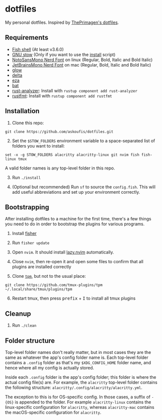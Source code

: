 # dotfiles

My personal dotfiles.
Inspired by [ThePrimagen's dotfiles].

[theprimagen's dotfiles]: https://github.com/ThePrimeagen/.dotfiles

## Requirements

- [Fish shell] (At least v3.6.0)
- [GNU stow] (Only if you want to use the [install] script)
- [NotoSansMono Nerd Font][nerd fonts] on linux (Regular, Bold, Italic and Bold Italic)
- [JetBrainsMono Nerd Font][nerd fonts] on mac (Regular, Bold, Italic and Bold Italic)
- [glow]
- [delta]
- [eza]
- [bat]
- [rust-analyzer]: Install with `rustup component add rust-analyzer`
- [rustfmt]: Install with `rustup component add rustfmt`

[fish shell]: https://fishshell.com/
[gnu stow]: https://www.gnu.org/software/stow/
[install]: ./install
[nerd fonts]: https://www.nerdfonts.com/font-downloads
[glow]: https://github.com/charmbracelet/glow
[delta]: https://github.com/dandavison/delta
[eza]: https://github.com/SEEK-Jobs/metropolis/pull/3248
[bat]: https://github.com/SEEK-Jobs/metropolis/pull/3248
[rust-analyzer]: https://github.com/rust-lang/rust-analyzer
[rustfmt]: https://github.com/rust-lang/rustfmt

## Installation

1. Clone this repo:

```fish
git clone https://github.com/askoufis/dotfiles.git
```

2. Set the `$STOW_FOLDERS` environment variable to a space-separated list of folders you want to install:

```fish
set -x -g STOW_FOLDERS alacritty alacritty-linux git nvim fish fish-linux tmux
```

A valid folder names is any top-level folder in this repo.

3. Run `./install`

4. (Optional but recommended) Run `sf` to source the `config.fish`. This will add useful abbreviations and set up your environment correctly.

## Bootstrapping

After installing dotfiles to a machine for the first time, there's a few things you need to do in order to bootstrap the plugins for various programs.

1. Install [fisher]

2. Run `fisher update`

3. Open `nvim`. It should install [lazy.nvim] automatically.

4. Close `nvim`, then re-open it and open some files to confirm that all plugins are installed correctly

5. Clone [`tpm`], but not to the usual place:

```fish
git clone https://github.com/tmux-plugins/tpm ~/.local/share/tmux/plugins/tpm
```

6. Restart tmux, then press <kbd>prefix</kbd> + <kbd>I</kbd> to install all tmux plugins

[fisher]: https://github.com/jorgebucaran/fisher
[lazy.nvim]: https://github.com/folke/lazy.nvim
[`tpm`]: https://github.com/tmux-plugins/tpm

## Cleanup

1. Run `./clean`

## Folder structure

Top-level folder names don't really matter, but in most cases they are the same as whatever the app's config folder name is.
Each top-level folder contains a `.config` folder as that's my `$XDG_CONFIG_HOME` folder name, and hence where all my config is actually stored.

Inside each `.config` folder is the app's config folder; this folder is where the actual config file(s) are.
For example, the `alacritty` top-level folder contains the following structure: `alacritty/.config/alacritty/alacritty.yml`.

The exception to this is for OS-specific config.
In those cases, a suffix of `-{OS}` is appended to the folder.
For example `alacritty-linux` contains the linux-specific configuration for `alacritty`, whereas `alacritty-mac` contains the macOS-specific configuration for `alacritty`.

